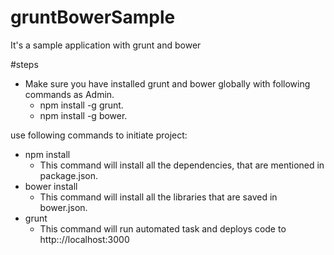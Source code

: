 # gruntBowerSample
It's a sample application with grunt and bower

#steps
- Make sure you have installed grunt and bower globally with following commands as Admin.
  * npm install -g grunt.
  * npm install -g bower.

use following commands to initiate project:
- npm install
    * This command will install all the dependencies, that are mentioned in package.json.
- bower install
    * This command will install all the libraries that are saved in bower.json.
- grunt
    * This command will run automated task and deploys code to http:://localhost:3000

